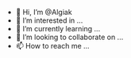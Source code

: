 - 👋 Hi, I’m @Algiak
- 👀 I’m interested in ...
- 🌱 I’m currently learning ...
- 💞️ I’m looking to collaborate on ...
- 📫 How to reach me ...

<!---
Algiak/Algiak is a ✨ special ✨ repository because its `README.md` (this file) appears on your GitHub profile.
You can click the Preview link to take a look at your changes.
--->
